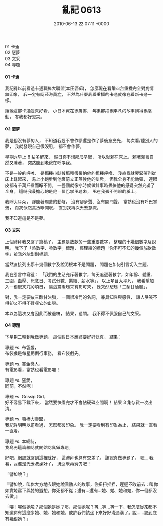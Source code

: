 ﻿---
layout: post
title: 亂記 0613
date: 2010-06-13 22:07:11 +0000
category: 說
tags: []
---

01 卡通<br />
02 惡夢<br />
03 文采<br />
04 專題<br />


<!--more-->

#### 01 卡通

我記得以前看過卡通職棒大聯盟(本田吾郎)，
怎麼現在看第四台重播完全對劇情無印象。
我一定有阿茲海莫症，
不然為什麼我看重播的卡通就像在看新卡通一樣。

話說這部卡通還真好看，
小日本實在很厲害，
每集都把很平凡的故事講得很感動，
害我都好想哭。


#### 02 惡夢

我是個沒有夢的人，
不知道我是不會作夢還是作了夢後忘光光，
每次看/聽別人的夢，
我就發現自己很沒用，
都不會作夢。

星期六早上 8 點多醒來，
假日真不想那麼早起，
所以就賴在床上。
賴著賴著自然又睡著，
突然聽到老爸在呼喚我。

不是一般的呼喚，
是那種小時候那種很懼怕他的那種呼喚，
我直覺就要緊張到從床上跳起來，
馬上小跑步到他面前立正等候他的訓斥，
但我全身不能動彈，
連眼皮都有千萬斤重而睜不開。
一整個就像小時候做錯事時畏怯他的感覺突然充滿了全身，
這時我最擔心的是他一個巴掌甩過來，
甩在我張不開眼的臉上。

我睜大耳朵，
靜聽著周遭的動靜，
沒有腳步聲、沒有開門聲，
當然也沒有呼巴掌聲，
而我依然無法睜開眼，
直到我再次失去意識。

我不知道這是不是夢。


#### 03 文采

上個禮拜我又寫了篇稿子，
主題是放款的一些重要數字，
整理的十幾個數字及說明。
我下了「熱數字、冷數字」標題，
經理給的標題「你不可不知的幾個放款數字」被我外放到副標題。

當然直接列出那十幾個數字及說明根本不是問題，
問題在如何引言切入主題。

我在引言中寫道：
「我們的生活充斥著數字，每天追逐著數字，如年齡、體重、三圍、血壓、紀念日、考試分數、業績、薪水等」，
以上項目太平凡，
我希望加入一個很突兀的項目，
讓這篇看起來有點可笑，
我突然想起「三酸甘油脂」。

對，我一定要放三酸甘油脂，
一個很冷門的名詞，
兼具知性與感性，
讓人哭笑不得卻又不得不讚嘆它的出現。

本以為這次又會因此而被退槁，
結果，過關。
我不得不佩服自己的文采。


#### 04 專題

下星期二輪到我做專題，
這個假日本應該要好好認真，
結果：

專題 vs. 布袋戲，<br />
布袋戲是每星期例行事務，
看布袋戲先。

專題 vs. 賞金戀人，<br />
有電影看，當然也看電影囉！

專題 vs. 窒愛，<br />
同前，不然呢！

專題 vs. Gossip Girl，<br />
好不容易下載下來，
當然要快看完才不會佔硬碟空間啊！
結果 3 集存貨一次出清。

專題 vs. 職棒大聯盟，<br />
我記得明明以前看過，
怎麼都沒印象。
我一定要看到有印象為止，
結果就一直看一直看。

專題 vs. 本網誌，<br />
我寫完這篇網誌就開始認真做專題。

好吧，網誌就寫到這裡就好，
這禮拜也算有交差了。
該認真做專題了，
嗯... 我看，我還是先去洗澡好了，
洗回來再努力吧！

「譬如說？」

『譬如說，叫你大方地去跟她說個動人的故事，你扭扭捏捏，遲遲不敢前去；叫你如實地寫下與她的遐想，你死都不從；還有...還有...她、她、她和她，你一個都沒去做。』

「喂！哪個她啦？那個她是她？那，那個她呢？等...等...等一下，我怎麼從來都不知道你有這麼多她、她、她和她。或許我們該坐下來好好溝通溝了。說......說到底有幾個她？」